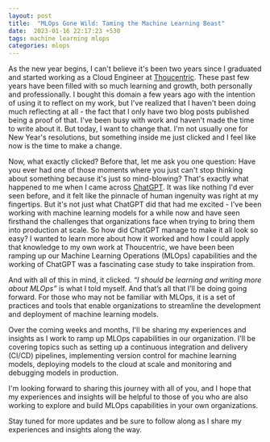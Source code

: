 ```yaml
---
layout: post
title:  "MLOps Gone Wild: Taming the Machine Learning Beast"
date:  2023-01-16 22:17:23 +530
tags: machine learning mlops
categories: mlops
---
```



As the new year begins, I can't believe it's been two years since I graduated and started working as a Cloud Engineer at [Thoucentric](https://thoucentric.com/). These past few years have been filled with so much learning and growth, both personally and professionally. I bought this domain a few years ago with the intention of using it to reflect on my work, but I've realized that I haven't been doing much reflecting at all - the fact that I only have two blog posts published being a proof of that. I've been busy with work and haven't made the time to write about it. But today, I want to change that. I'm not usually one for New Year's resolutions, but something inside me just clicked and I feel like now is the time to make a change.


Now, what exactly clicked? Before that, let me ask you one question: Have you ever had one of those moments where you just can't stop thinking about something because it's just so mind-blowing? That's exactly what happened to me when I came across [ChatGPT](https://chat.openai.com/). It was like nothing I'd ever seen before, and it felt like the pinnacle of human ingenuity was right at my fingertips. But it's not just what ChatGPT did that had me excited - I've been working with machine learning models for a while now and have seen firsthand the challenges that organizations face when trying to bring them into production at scale. So how did ChatGPT manage to make it all look so easy? I wanted to learn more about how it worked and how I could apply that knowledge to my own work at Thoucentric, we have been been ramping up our Machine Learning Operations (MLOps) capabilities and the working of ChatGPT was a fascinating case study to take inspiration from.


And with all of this in mind, it clicked. _“I should be learning and writing more about MLOps”_ is what I told myself. And that’s all that I’ll be doing going forward. For those who may not be familiar with MLOps, it is a set of practices and tools that enable organizations to streamline the development and deployment of machine learning models.


Over the coming weeks and months, I'll be sharing my experiences and insights as I work to ramp up MLOps capabilities in our organization. I'll be covering topics such as setting up a continuous integration and delivery (CI/CD) pipelines, implementing version control for machine learning models, deploying models to the cloud at scale and monitoring and debugging models in production.


I'm looking forward to sharing this journey with all of you, and I hope that my experiences and insights will be helpful to those of you who are also working to explore and build MLOps capabilities in your own organizations.


Stay tuned for more updates and be sure to follow along as I share my experiences and insights along the way.
